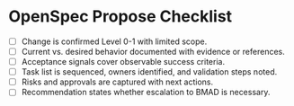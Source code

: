 # OpenSpec Propose Checklist

- [ ] Change is confirmed Level 0-1 with limited scope.
- [ ] Current vs. desired behavior documented with evidence or references.
- [ ] Acceptance signals cover observable success criteria.
- [ ] Task list is sequenced, owners identified, and validation steps noted.
- [ ] Risks and approvals are captured with next actions.
- [ ] Recommendation states whether escalation to BMAD is necessary.
